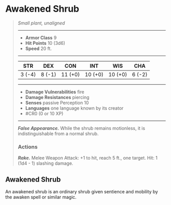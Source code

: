# Awakened Shrub
>*Small plant, unaligned*
>___
>- **Armor Class** 9
>- **Hit Points** 10 (3d6)
>- **Speed** 20 ft.
>___
>|STR|DEX|CON|INT|WIS|CHA|
>|:---:|:---:|:---:|:---:|:---:|:---:|
>|3 (-4)|8 (-1)|11 (+0)|10 (+0)|10 (+0)|6 (-2)|
>___
>- **Damage Vulnerabilities** fire
>- **Damage Resistances** piercing
>- **Senses** passive Perception 10
>- **Languages** one language known by its creator
>- #CR0 (0 or 10 XP)
>___
>***False Appearance.*** While the shrub remains motionless, it is indistinguishable from a normal shrub.  
>
>### Actions
>***Rake.*** Melee Weapon Attack: +1 to hit, reach 5 ft., one target. Hit: 1 (1d4 - 1) slashing damage.

## Awakened Shrub

An awakened shrub is an ordinary shrub given sentience and mobility by the awaken spell or similar magic.